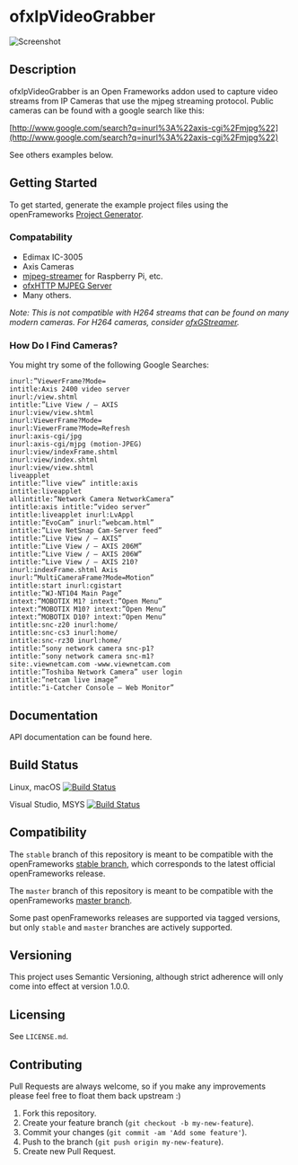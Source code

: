 # ofxIpVideoGrabber

![Screenshot](https://github.com/bakercp/ofxIpVideoGrabber/raw/master/screen.png)

## Description

ofxIpVideoGrabber is an Open Frameworks addon used to capture video streams from IP Cameras that use the mjpeg streaming protocol. Public cameras can be found with a google search like this:

[http://www.google.com/search?q=inurl%3A%22axis-cgi%2Fmjpg%22](http://www.google.com/search?q=inurl%3A%22axis-cgi%2Fmjpg%22)

See others examples below.

## Getting Started

To get started, generate the example project files using the openFrameworks [Project Generator](http://openframeworks.cc/learning/01_basics/how_to_add_addon_to_project/).

### Compatability

- Edimax IC-3005
- Axis Cameras
- [mjpeg-streamer](https://github.com/jacksonliam/mjpg-streamer) for Raspberry Pi, etc.
- [ofxHTTP MJPEG Server](https://github.com/bakercp/ofxHTTP/tree/master/example_basic_server_mjpeg_video)
- Many others.

_Note: This is not compatible with H264 streams that can be found on many modern cameras. For H264 cameras, consider [ofxGStreamer](https://github.com/arturoc/ofxGStreamer)._

### How Do I Find Cameras?

You might try some of the following Google Searches:

```
inurl:”ViewerFrame?Mode=
intitle:Axis 2400 video server
inurl:/view.shtml
intitle:”Live View / – AXIS
inurl:view/view.shtml
inurl:ViewerFrame?Mode=
inurl:ViewerFrame?Mode=Refresh
inurl:axis-cgi/jpg
inurl:axis-cgi/mjpg (motion-JPEG)
inurl:view/indexFrame.shtml
inurl:view/index.shtml
inurl:view/view.shtml
liveapplet
intitle:”live view” intitle:axis
intitle:liveapplet
allintitle:”Network Camera NetworkCamera”
intitle:axis intitle:”video server”
intitle:liveapplet inurl:LvAppl
intitle:”EvoCam” inurl:”webcam.html”
intitle:”Live NetSnap Cam-Server feed”
intitle:”Live View / – AXIS”
intitle:”Live View / – AXIS 206M”
intitle:”Live View / – AXIS 206W”
intitle:”Live View / – AXIS 210?
inurl:indexFrame.shtml Axis
inurl:”MultiCameraFrame?Mode=Motion”
intitle:start inurl:cgistart
intitle:”WJ-NT104 Main Page”
intext:”MOBOTIX M1? intext:”Open Menu”
intext:”MOBOTIX M10? intext:”Open Menu”
intext:”MOBOTIX D10? intext:”Open Menu”
intitle:snc-z20 inurl:home/
intitle:snc-cs3 inurl:home/
intitle:snc-rz30 inurl:home/
intitle:”sony network camera snc-p1?
intitle:”sony network camera snc-m1?
site:.viewnetcam.com -www.viewnetcam.com
intitle:”Toshiba Network Camera” user login
intitle:”netcam live image”
intitle:”i-Catcher Console – Web Monitor”
```

## Documentation

API documentation can be found here.

## Build Status

Linux, macOS [![Build Status](https://travis-ci.org/bakercp/ofxIpVideoGrabber.svg?branch=master)](https://travis-ci.org/bakercp/ofxIpVideoGrabber)

Visual Studio, MSYS [![Build Status](https://ci.appveyor.com/api/projects/status/5bgnl359v69hxaba/branch/master?svg=true)](https://ci.appveyor.com/project/bakercp/ofxipvideograbber/branch/master)

## Compatibility

The `stable` branch of this repository is meant to be compatible with the openFrameworks [stable branch](https://github.com/openframeworks/openFrameworks/tree/stable), which corresponds to the latest official openFrameworks release.

The `master` branch of this repository is meant to be compatible with the openFrameworks [master branch](https://github.com/openframeworks/openFrameworks/tree/master).

Some past openFrameworks releases are supported via tagged versions, but only `stable` and `master` branches are actively supported.

## Versioning

This project uses Semantic Versioning, although strict adherence will only come into effect at version 1.0.0.

## Licensing

See `LICENSE.md`.

## Contributing

Pull Requests are always welcome, so if you make any improvements please feel free to float them back upstream :)

1. Fork this repository.
2. Create your feature branch (`git checkout -b my-new-feature`).
3. Commit your changes (`git commit -am 'Add some feature'`).
4. Push to the branch (`git push origin my-new-feature`).
5. Create new Pull Request.
